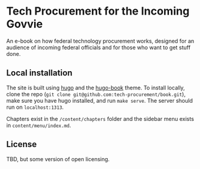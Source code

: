 # Tech Procurement for the Incoming Govvie

An e-book on how federal technology procurement works, designed for an audience of incoming federal officials and for those who want to get stuff done.

## Local installation

The site is built using [hugo](https://gohugo.io) and the [hugo-book](https://themes.gohugo.io/hugo-book/) theme. To install locally, clone the repo (`git clone git@github.com:tech-procurement/book.git`), make sure you have hugo installed, and run `make serve`. The server should run on `localhost:1313`.

Chapters exist in the `/content/chapters` folder and the sidebar menu exists in `content/menu/index.md`.

## License

TBD, but some version of open licensing.
